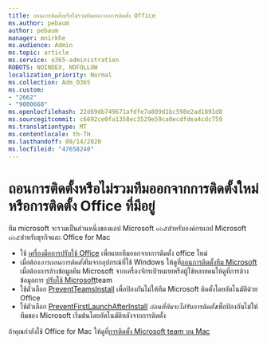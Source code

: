 ```yaml
---
title: ถอนการติดตั้งหรือไม่รวมทีมออกจากการติดตั้ง Office
ms.author: pebaum
author: pebaum
manager: mnirkhe
ms.audience: Admin
ms.topic: article
ms.service: o365-administration
ROBOTS: NOINDEX, NOFOLLOW
localization_priority: Normal
ms.collection: Adm_O365
ms.custom:
- "2662"
- "9000660"
ms.openlocfilehash: 22d69db749671afdfe7a809d1bc598e2ad1891d8
ms.sourcegitcommit: c6692ce0fa1358ec3529e59ca0ecdfdea4cdc759
ms.translationtype: MT
ms.contentlocale: th-TH
ms.lasthandoff: 09/14/2020
ms.locfileid: "47658240"
---
```

# <a name="uninstall-or-exclude-teams-from-new-or-existing-office-installations"></a>ถอนการติดตั้งหรือไม่รวมทีมออกจากการติดตั้งใหม่หรือการติดตั้ง Office ที่มีอยู่

ทีม microsoft จะรวมเป็นส่วนหนึ่งของแอป Microsoft ๓๖๕สำหรับองค์กรแอป Microsoft ๓๖๕สำหรับธุรกิจและ Office for Mac

- ใช้ [เครื่องมือการปรับใช้ Office](https://docs.microsoft.com/deployoffice/teams-install#how-to-exclude-microsoft-teams-from-new-installations-of-microsoft-365-apps) เพื่อแยกทีมออกจากการติดตั้ง office ใหม่
- เมื่อต้อง*การถอนการติดตั้ง*ทีมจากอุปกรณ์ที่ใช้ Windows ให้ดูที่[ถอนการติดตั้งทีม Microsoft](https://support.office.com/article/3b159754-3c26-4952-abe7-57d27f5f4c81) เมื่อต้องการล้างข้อมูลทีม Microsoft จากเครื่องจักรเป้าหมายหรือผู้ใช้หลายคนให้ดูที่การล้างข้อมูลการ [ปรับใช้ Microsoft](https://docs.microsoft.com/microsoftteams/scripts/powershell-script-teams-deployment-clean-up)team
- ใช้ตัวเลือก [PreventTeamsInstall](https://docs.microsoft.com/deployoffice/teams-install#use-group-policy-to-control-the-installation-of-microsoft-teams
) เพื่อป้องกันไม่ให้ทีม Microsoft ติดตั้งโดยอัตโนมัติด้วย Office
- ใช้ตัวเลือก [PreventFirstLaunchAfterInstall](https://docs.microsoft.com/deployoffice/teams-install#use-group-policy-to-prevent-microsoft-teams-from-starting-automatically-after-installation) *ก่อนที่ทีมจะได้รับการติดตั้ง*เพื่อป้องกันไม่ให้ทีมของ Microsoft เริ่มต้นโดยอัตโนมัติหลังจากการติดตั้ง

ถ้าคุณกำลังใช้ Office for Mac ให้ดูที่[การติดตั้ง Microsoft team บน Mac](https://docs.microsoft.com/deployoffice/teams-install#microsoft-teams-installations-on-a-mac)